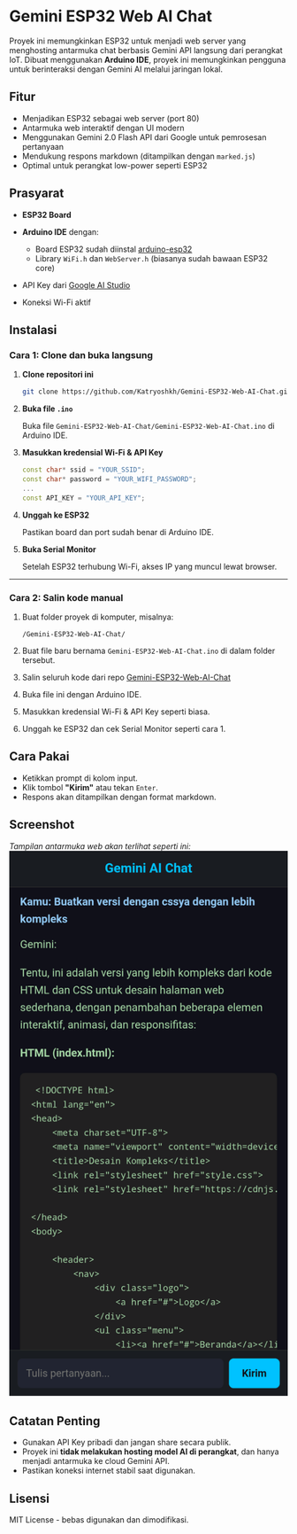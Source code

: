 # Gemini ESP32 Web AI Chat

Proyek ini memungkinkan ESP32 untuk menjadi web server yang menghosting antarmuka chat berbasis Gemini API langsung dari perangkat IoT. Dibuat menggunakan **Arduino IDE**, proyek ini memungkinkan pengguna untuk berinteraksi dengan Gemini AI melalui jaringan lokal.

## Fitur

* Menjadikan ESP32 sebagai web server (port 80)
* Antarmuka web interaktif dengan UI modern
* Menggunakan Gemini 2.0 Flash API dari Google untuk pemrosesan pertanyaan
* Mendukung respons markdown (ditampilkan dengan `marked.js`)
* Optimal untuk perangkat low-power seperti ESP32

## Prasyarat

* **ESP32 Board**
* **Arduino IDE** dengan:

  * Board ESP32 sudah diinstal [arduino-esp32](https://raw.githubusercontent.com/espressif/arduino-esp32/gh-pages/package_esp32_index.json)
  * Library `WiFi.h` dan `WebServer.h` (biasanya sudah bawaan ESP32 core)
* API Key dari [Google AI Studio](https://aistudio.google.com)
* Koneksi Wi-Fi aktif

## Instalasi

### Cara 1: Clone dan buka langsung

1. **Clone repositori ini**

   ```bash
   git clone https://github.com/Katryoshkh/Gemini-ESP32-Web-AI-Chat.git
   ```

2. **Buka file `.ino`**

   Buka file `Gemini-ESP32-Web-AI-Chat/Gemini-ESP32-Web-AI-Chat.ino` di Arduino IDE.

3. **Masukkan kredensial Wi-Fi & API Key**

   ```cpp
   const char* ssid = "YOUR_SSID";
   const char* password = "YOUR_WIFI_PASSWORD";
   ...
   const API_KEY = "YOUR_API_KEY";
   ```

4. **Unggah ke ESP32**

   Pastikan board dan port sudah benar di Arduino IDE.

5. **Buka Serial Monitor**

   Setelah ESP32 terhubung Wi-Fi, akses IP yang muncul lewat browser.

---

### Cara 2: Salin kode manual

1. Buat folder proyek di komputer, misalnya:

   ```
   /Gemini-ESP32-Web-AI-Chat/
   ```

2. Buat file baru bernama `Gemini-ESP32-Web-AI-Chat.ino` di dalam folder tersebut.

3. Salin seluruh kode dari repo [Gemini-ESP32-Web-AI-Chat](https://github.com/Katryoshkh/Gemini-ESP32-Web-AI-Chat/blob/main/Gemini-ESP32-Web-AI-Chat/Gemini-ESP32-Web-AI-Chat.ino)

4. Buka file ini dengan Arduino IDE.

5. Masukkan kredensial Wi-Fi & API Key seperti biasa.

6. Unggah ke ESP32 dan cek Serial Monitor seperti cara 1.

## Cara Pakai

* Ketikkan prompt di kolom input.
* Klik tombol **"Kirim"** atau tekan `Enter`.
* Respons akan ditampilkan dengan format markdown.

## Screenshot

*Tampilan antarmuka web akan terlihat seperti ini:*
![preview](docs/screenshot.png)

## Catatan Penting

* Gunakan API Key pribadi dan jangan share secara publik.
* Proyek ini **tidak melakukan hosting model AI di perangkat**, dan hanya menjadi antarmuka ke cloud Gemini API.
* Pastikan koneksi internet stabil saat digunakan.

## Lisensi

MIT License - bebas digunakan dan dimodifikasi.
